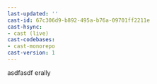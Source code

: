 ```yaml
---
last-updated: ''
cast-id: 67c306d9-b892-495a-b76a-09701ff2211e
cast-hsync:
- cast (live)
cast-codebases:
- cast-monorepo
cast-version: 1
---
```

asdfasdf
erally